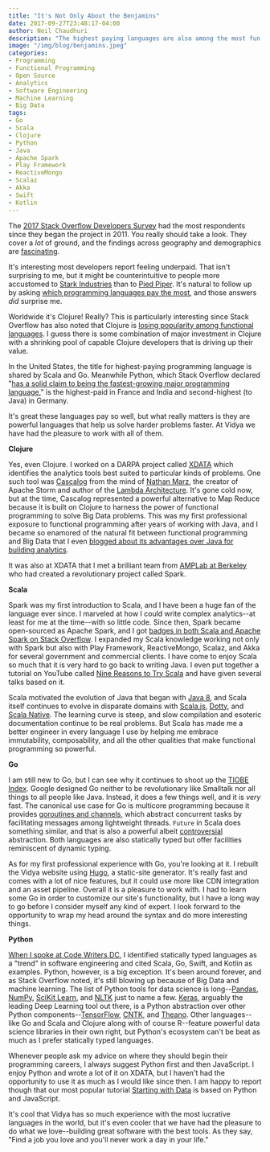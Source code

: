 ```yaml
---
title: "It's Not Only About the Benjamins"
date: 2017-09-27T23:48:17-04:00
author: Neil Chaudhuri
description: "The highest paying languages are also among the most fun and productive. We know from experience."
image: "/img/blog/benjamins.jpeg"
categories:
- Programming
- Functional Programming
- Open Source
- Analytics
- Software Engineering
- Machine Learning
- Big Data
tags:
- Go
- Scala
- Clojure
- Python
- Java
- Apache Spark
- Play Framework
- ReactiveMongo
- Scalaz
- Akka
- Swift
- Kotlin
---
```


The [2017 Stack Overflow Developers Survey](https://insights.stackoverflow.com/survey/2017) had the most 
respondents since they began the project in 2011. You really should
take a look. They cover a *lot* of ground, and the findings across geography and demographics are 
[fascinating](https://www.youtube.com/watch?v=W6MkESn1v1w). 

It's interesting most developers report feeling underpaid. That isn't surprising to me, but it might be counterintuitive to
people more accustomed to [Stark Industries](https://www.youtube.com/watch?v=VVyoXimCrdQ) than to [Pied Piper](https://www.youtube.com/watch?v=BzAdXyPYKQo).
It's natural to follow up by asking [which programming languages pay the most](https://insights.stackoverflow.com/survey/2017#top-paying-technologies), 
and those answers *did* surprise me. 

Worldwide it's Clojure! Really? This is particularly interesting since Stack Overflow has also noted that 
Clojure is [losing popularity among functional languages](https://stackoverflow.blog/2017/09/06/incredible-growth-python/). I
guess there is some combination of major investment in Clojure with a shrinking pool of capable Clojure developers that is driving
up their value. 

In the United States, the title for highest-paying programming language is shared by Scala and Go. Meanwhile 
Python, which Stack Overflow declared 
"[has a solid claim to being the fastest-growing major programming language](https://stackoverflow.blog/2017/09/06/incredible-growth-python/),"
is the highest-paid in France and India and second-highest (to Java) in Germany. 

It's great these languages pay so well, but what really matters is they are powerful languages that help us solve
harder problems faster. At Vidya we have had the pleasure to work with all of them. 

**Clojure**

Yes, even Clojure. I worked on a DARPA project called [XDATA](https://www.darpa.mil/program/xdata) which identifies the 
analytics tools best suited to particular kinds of problems. One such tool was 
[Cascalog](https://github.com/nathanmarz/cascalog) from the mind of [Nathan Marz](https://twitter.com/nathanmarz?lang=en), 
the creator of Apache Storm and author 
of the [Lambda Architecture](http://lambda-architecture.net/). It's gone cold now, but at the time, Cascalog represented a powerful alternative
to Map Reduce because it is built on Clojure to harness the power of functional programming to solve 
Big Data problems. This was my first professional exposure to functional programming after years of working with 
Java, and I became so enamored of the natural fit between functional programming and Big Data that I even 
[blogged about its advantages over Java for building analytics](/blog/java-is-dysfunctional-with-big-data/).

It was also at XDATA that I met a brilliant team from [AMPLab at Berkeley](https://amplab.cs.berkeley.edu/) who had
created a revolutionary project called Spark.

**Scala**

Spark was my first introduction to Scala, and I have been a huge fan of the language ever since. I marveled at how I could write
complex analytics--at least for me at the time--with so little code. Since then, Spark became 
open-sourced as Apache Spark, and I got 
[badges in both Scala and Apache Spark on Stack Overflow](https://stackoverflow.com/users/1347281/vidya?tab=badges). I expanded my
Scala knowledge working not only with Spark but also with Play Framework, ReactiveMongo,
Scalaz, and Akka for several government and commercial clients. I have come to enjoy Scala so much
that it is very hard to go back to writing Java. I even put together a tutorial on YouTube called 
[Nine Reasons to Try Scala](/tutorial/nine-reasons-to-try-scala/) and have given several talks 
based on it.

Scala motivated the evolution of Java that began with 
[Java 8](http://www.oracle.com/technetwork/java/javase/8-whats-new-2157071.html), and Scala itself continues to evolve 
in disparate domains with 
[Scala.js](https://www.scala-js.org/), [Dotty](http://dotty.epfl.ch/), and [Scala Native](http://www.scala-native.org/en/latest/).
The learning curve is steep, and slow compilation and esoteric documentation continue to be real problems. But Scala 
has made me a better engineer in every language I use by helping me embrace immutability,
composability, and all the other qualities that make functional programming so powerful.

**Go**

I am still new to Go, but I can see why it continues to shoot up the [TIOBE Index](https://www.tiobe.com/tiobe-index/). 
Google designed Go neither to be revolutionary like Smalltalk nor all things to all people like Java. Instead, it does 
a few things well, and it is *very* fast. The canonical use case for Go is multicore programming because it provides 
[goroutines and channels](https://tour.golang.org/concurrency/1), which abstract concurrent tasks by facilitating messages
among lightweight threads. `Future` in Scala does something similar, and that is also a powerful albeit 
[controversial](https://stackoverflow.com/questions/27454798/is-future-in-scala-a-monad) abstraction. Both languages are also
statically typed but offer facilities reminiscent of dynamic typing.  

As for my first professional experience with Go, you're looking at it. I rebuilt the 
Vidya website using [Hugo](https://gohugo.io/), a static-site generator. It's really fast and comes with a lot of nice features, but
it could use more like CDN integration and an asset pipeline. Overall it is a pleasure to work with. I had to learn some Go in 
order to customize our site's functionality, but I have a long way to go before I consider myself any kind of expert. 
I look forward to the opportunity to wrap my head around the syntax and do more interesting things.   

**Python**
   
[When I spoke at Code Writers DC](blog/2017/06/05/speaking-at-code-writers-workshop-2017/), I identified statically typed
languages as a "trend" in software engineering and cited Scala, Go, Swift,
and Kotlin as examples. Python, however, is a big exception. It's been around forever, and as Stack Overflow noted, it's
still blowing up because of Big Data and machine learning. The list of Python tools 
for data science is long--[Pandas](http://pandas.pydata.org/), [NumPy](http://www.numpy.org/), 
[SciKit Learn](http://scikit-learn.org/stable/), and [NLTK](http://www.nltk.org/) just to name a few. [Keras](https://keras.io/), 
arguably the leading Deep Learning tool out there, is a Python abstraction over other 
Python components--[TensorFlow](https://www.tensorflow.org/), [CNTK](https://docs.microsoft.com/en-us/cognitive-toolkit/), and 
[Theano](http://www.deeplearning.net/software/theano/). Other languages--like Go and Scala and Clojure along with of course 
R--feature powerful data science libraries in their own right, but Python's ecosystem can't be beat as much as I prefer 
statically typed languages.

Whenever people ask my advice on where they should begin their programming careers, I always suggest Python first
and then JavaScript. I enjoy Python and wrote a lot of it on XDATA, but I haven't had the opportunity
to use it as much as I would like since then. I am happy to report though that our most popular tutorial 
[Starting with Data](/tutorial/starting-with-data/) is based on Python and JavaScript.


It's cool that Vidya has so much experience with the most lucrative languages in the world, but it's even cooler that 
we have had the pleasure to do what we love--building great software with the best tools. As they say, 
"Find a job you love and you'll never work a day in your life."  

